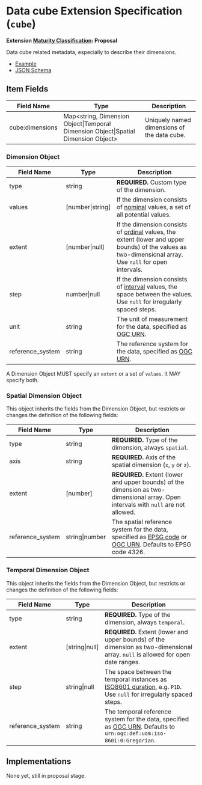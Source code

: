 # Data cube Extension Specification (`cube`)

**Extension [Maturity Classification](../README.md#extension-maturity): Proposal**

Data cube related metadata, especially to describe their dimensions.

- [Example](example.json)
- [JSON Schema](schema.json)

## Item Fields

| Field Name      | Type                                                         | Description |
| --------------- | ------------------------------------------------------------ | ----------- |
| cube:dimensions | Map<string, Dimension Object\|Temporal Dimension Object\|Spatial Dimension Object> | Uniquely named dimensions of the data cube. |

### Dimension Object

| Field Name       | Type                   | Description |
| ---------------- | ---------------------- | ----------- |
| type             | string                 | **REQUIRED.** Custom type of the dimension. |
| values           | [number\|string]       | If the dimension consists of [nominal](https://en.wikipedia.org/wiki/Level_of_measurement#Nominal_level) values, a set of all potential values. |
| extent           | [number\|null]         | If the dimension consists of [ordinal](https://en.wikipedia.org/wiki/Level_of_measurement#Ordinal_scale) values, the extent (lower and upper bounds) of the values as two-dimensional array. Use `null` for open intervals. |
| step             | number\|null           | If the dimension consists of [interval](https://en.wikipedia.org/wiki/Level_of_measurement#Interval_scale) values, the space between the values. Use `null` for irregularly spaced steps. |
| unit             | string                 | The unit of measurement for the data, specified as [OGC URN](http://www.opengis.net/def/uom/). |
| reference_system | string                 | The reference system for the data, specified as [OGC URN](http://www.opengis.net/def/uom/). |

A Dimension Object MUST specify an `extent` or a set of `values`. It MAY specify both.

### Spatial Dimension Object

This object inherits the fields from the Dimension Object, but restricts or changes the definition of the following fields:

| Field Name       | Type             | Description                                                  |
| ---------------- | ---------------- | ------------------------------------------------------------ |
| type             | string           | **REQUIRED.** Type of the dimension, always `spatial`.       |
| axis             | string           | **REQUIRED.** Axis of the spatial dimension (`x`, `y` or `z`). |
| extent           | [number]         | **REQUIRED.** Extent (lower and upper bounds) of the dimension as two-dimensional array. Open intervals with `null` are not allowed. |
| reference_system | string\|number   | The spatial reference system for the data, specified as [EPSG code](http://www.epsg-registry.org/) or [OGC URN](http://www.opengis.net/def/uom/). Defaults to EPSG code 4326. |

### Temporal Dimension Object

This object inherits the fields from the Dimension Object, but restricts or changes the definition of the following fields:

| Field Name       | Type           | Description                                                  |
| ---------------- | -------------- | ------------------------------------------------------------ |
| type             | string         | **REQUIRED.** Type of the dimension, always `temporal`.      |
| extent           | [string\|null] | **REQUIRED.** Extent (lower and upper bounds) of the dimension as two-dimensional array. `null` is allowed for open date ranges. |
| step             | string\|null   | The space between the temporal instances as [ISO8601 duration](https://en.wikipedia.org/wiki/ISO_8601#Durations), e.g. `P1D`. Use `null` for irregularly spaced steps. |
| reference_system | string         | The temporal reference system for the data, specified as [OGC URN](http://www.opengis.net/def/uom/). Defaults to `urn:ogc:def:uom:iso-8601:0:Gregorian`. |

## Implementations

None yet, still in proposal stage.
